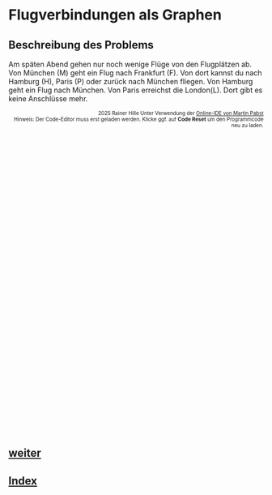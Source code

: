   <meta charset="utf-8" />
  <title>Informatik</title>
  <link rel="stylesheet" href="https://Hi2272.github.io/StyleMD.css">
 
# Flugverbindungen als Graphen
## Beschreibung des Problems
Am späten Abend gehen nur noch wenige Flüge von den Flugplätzen ab.  
Von München (M) geht ein Flug nach Frankfurt (F). Von dort kannst du nach Hamburg (H), Paris (P) oder zurück nach München fliegen. Von Hamburg geht ein Flug nach München. Von Paris erreichst die London(L). Dort gibt es keine Anschlüsse mehr.  

<div id="quelle" style="font-size: x-small; text-align: right;">
    2025 Rainer Hille  Unter Verwendung der  <a href='https://www.online-ide.de/'>Online-IDE von Martin Pabst</a><br>Hinweis: Der Code-Editor muss erst geladen werden. Klicke ggf. auf <b>Code Reset</b> um den Programmcode neu zu laden.

  </div>
  
  <section>
    <iframe
    srcdoc="<script>window.jo_doc = window.frameElement.textContent;</script><script src='https://Hi2272.github.io/include/js/includeide/includeIDE.js'></script>"
    width="100%" height="600" frameborder="0">
    {'id': 'Java', 'speed': 2000, 
    'withBottomPanel': true ,'withPCode': false ,'withConsole': true ,
    'withFileList': true ,'withErrorList': true}
    <script id="javaCode" type="plain/text" title="Graph.java" src="Graph.java"></script>
    <script id="javaCode" type="plain/text" title="Main.java" src="Main.java"></script>
  </script>
   </iframe>
</section>


## [weiter](../02Loesung/index.html)    
## [Index](../../../index.html)

